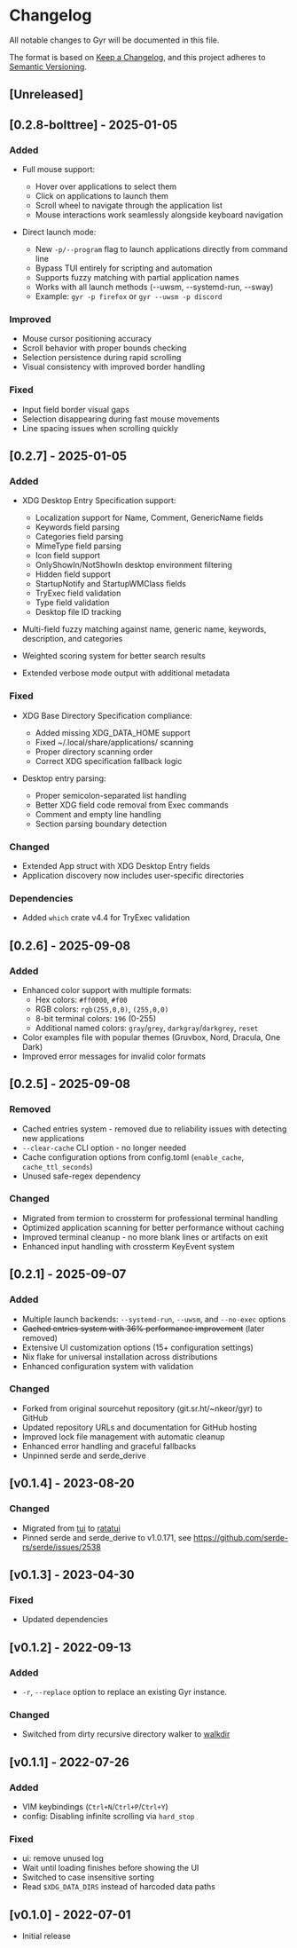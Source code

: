 # Changelog
All notable changes to Gyr will be documented in this file.

The format is based on [Keep a Changelog](https://keepachangelog.com/en/1.0.0/),
and this project adheres to [Semantic Versioning](https://semver.org/spec/v2.0.0.html).

## [Unreleased]

## [0.2.8-bolttree] - 2025-01-05

### Added

* Full mouse support:
  - Hover over applications to select them
  - Click on applications to launch them
  - Scroll wheel to navigate through the application list
  - Mouse interactions work seamlessly alongside keyboard navigation

* Direct launch mode:
  - New `-p/--program` flag to launch applications directly from command line
  - Bypass TUI entirely for scripting and automation
  - Supports fuzzy matching with partial application names
  - Works with all launch methods (--uwsm, --systemd-run, --sway)
  - Example: `gyr -p firefox` or `gyr --uwsm -p discord`

### Improved

* Mouse cursor positioning accuracy
* Scroll behavior with proper bounds checking
* Selection persistence during rapid scrolling
* Visual consistency with improved border handling

### Fixed

* Input field border visual gaps
* Selection disappearing during fast mouse movements
* Line spacing issues when scrolling quickly

## [0.2.7] - 2025-01-05

### Added

* XDG Desktop Entry Specification support:
  - Localization support for Name, Comment, GenericName fields
  - Keywords field parsing
  - Categories field parsing
  - MimeType field parsing
  - Icon field support
  - OnlyShowIn/NotShowIn desktop environment filtering
  - Hidden field support
  - StartupNotify and StartupWMClass fields
  - TryExec field validation
  - Type field validation
  - Desktop file ID tracking

* Multi-field fuzzy matching against name, generic name, keywords, description, and categories
* Weighted scoring system for better search results
* Extended verbose mode output with additional metadata

### Fixed

* XDG Base Directory Specification compliance:
  - Added missing XDG_DATA_HOME support
  - Fixed ~/.local/share/applications/ scanning
  - Proper directory scanning order
  - Correct XDG specification fallback logic

* Desktop entry parsing:
  - Proper semicolon-separated list handling
  - Better XDG field code removal from Exec commands
  - Comment and empty line handling
  - Section parsing boundary detection

### Changed

* Extended App struct with XDG Desktop Entry fields
* Application discovery now includes user-specific directories

### Dependencies

* Added `which` crate v4.4 for TryExec validation

## [0.2.6] - 2025-09-08

### Added

* Enhanced color support with multiple formats:
  - Hex colors: `#ff0000`, `#f00`
  - RGB colors: `rgb(255,0,0)`, `(255,0,0)`
  - 8-bit terminal colors: `196` (0-255)
  - Additional named colors: `gray`/`grey`, `darkgray`/`darkgrey`, `reset`
* Color examples file with popular themes (Gruvbox, Nord, Dracula, One Dark)
* Improved error messages for invalid color formats

## [0.2.5] - 2025-09-08

### Removed

* Cached entries system - removed due to reliability issues with detecting new applications
* `--clear-cache` CLI option - no longer needed
* Cache configuration options from config.toml (`enable_cache`, `cache_ttl_seconds`)
* Unused safe-regex dependency

### Changed

* Migrated from termion to crossterm for professional terminal handling
* Optimized application scanning for better performance without caching
* Improved terminal cleanup - no more blank lines or artifacts on exit
* Enhanced input handling with crossterm KeyEvent system

## [0.2.1] - 2025-09-07

### Added

* Multiple launch backends: `--systemd-run`, `--uwsm`, and `--no-exec` options
* ~~Cached entries system with 36% performance improvement~~ (later removed)
* Extensive UI customization options (15+ configuration settings)
* Nix flake for universal installation across distributions
* Enhanced configuration system with validation

### Changed

* Forked from original sourcehut repository (git.sr.ht/~nkeor/gyr) to GitHub
* Updated repository URLs and documentation for GitHub hosting
* Improved lock file management with automatic cleanup
* Enhanced error handling and graceful fallbacks
* Unpinned serde and serde_derive

## [v0.1.4] - 2023-08-20

### Changed

* Migrated from [tui](https://github.com/fdehau/tui-rs) to [ratatui](https://github.com/ratatui-org/ratatui)
* Pinned serde and serde_derive to v1.0.171, see https://github.com/serde-rs/serde/issues/2538

## [v0.1.3] - 2023-04-30

### Fixed

* Updated dependencies

## [v0.1.2] - 2022-09-13

### Added

* `-r`, `--replace` option to replace an existing Gyr instance.

### Changed

* Switched from dirty recursive directory walker to [walkdir](https://crates.io/crates/walkdir)

## [v0.1.1] - 2022-07-26

### Added

* VIM keybindings (`Ctrl+N`/`Ctrl+P`/`Ctrl+Y`)
* config: Disabling infinite scrolling via `hard_stop`

### Fixed

* ui: remove unused log
* Wait until loading finishes before showing the UI
* Switched to case insensitive sorting
* Read `$XDG_DATA_DIRS` instead of harcoded data paths

## [v0.1.0] - 2022-07-01

* Initial release
